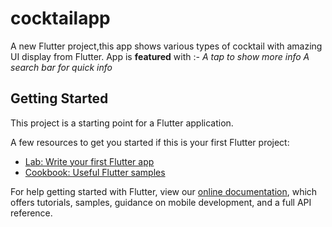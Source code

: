 # cocktailapp

A new Flutter project,this app shows various types of cocktail with amazing UI display from Flutter.
App is **featured** with :-
 *A tap to show more info*
 *A search bar for quick info*

## Getting Started

This project is a starting point for a Flutter application.

A few resources to get you started if this is your first Flutter project:

- [Lab: Write your first Flutter app](https://flutter.dev/docs/get-started/codelab)
- [Cookbook: Useful Flutter samples](https://flutter.dev/docs/cookbook)

For help getting started with Flutter, view our
[online documentation](https://flutter.dev/docs), which offers tutorials,
samples, guidance on mobile development, and a full API reference.
